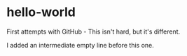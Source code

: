 # hello-world
First attempts with GitHub - 
This isn't hard, but it's different.

I added an intermediate empty line before this one.

